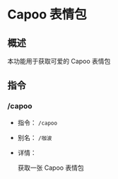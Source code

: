 # Capoo 表情包

## 概述

本功能用于获取可爱的 Capoo 表情包

## 指令

### /capoo

- 指令： `/capoo`

- 别名： `/咖波`

- 详情：

  获取一张 Capoo 表情包
